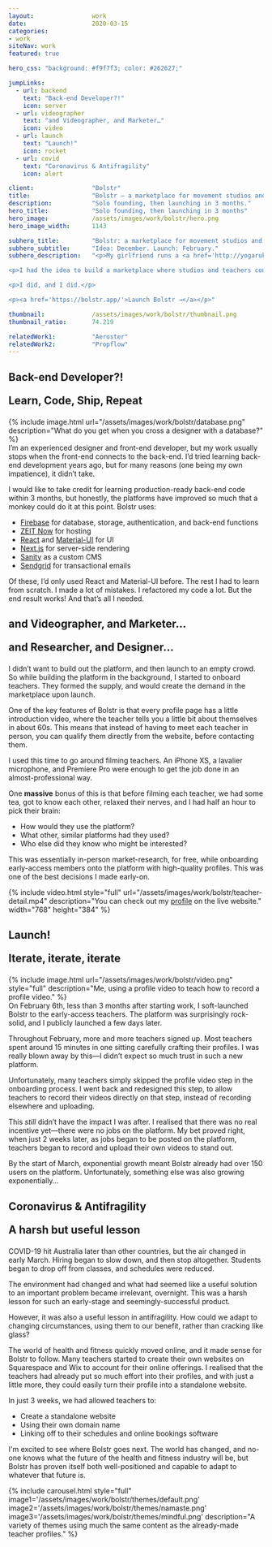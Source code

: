 ```yaml
---
layout:                work
date:                  2020-03-15
categories:    
- work
siteNav: work
featured: true

hero_css: "background: #f9f7f3; color: #262627;"

jumpLinks:
  - url: backend
    text: "Back-end Developer?!"
    icon: server
  - url: videographer
    text: "and Videographer, and Marketer…"
    icon: video
  - url: launch
    text: "Launch!"
    icon: rocket
  - url: covid
    text: "Coronavirus & Antifragility"
    icon: alert

client:                "Bolstr"
title:                 "Bolstr — a marketplace for movement studios and teachers"
description:           "Solo founding, then launching in 3 months."
hero_title:            "Solo founding, then launching in 3 months"
hero_image:            /assets/images/work/bolstr/hero.png
hero_image_width:      1143

subhero_title:         "Bolstr: a marketplace for movement studios and teachers"
subhero_subtitle:      "Idea: December. Launch: February."
subhero_description:   "<p>My girlfriend runs a <a href='http://yogaruka.com/'>movement studio</a> here in Sydney. I teach a couple of classes a week. Over the years I’ve got to meet lots of teachers and studio owners, and noticed that it was surprisingly hard for the right studio to find the right teacher.</p>

<p>I had the idea to build a marketplace where studios and teachers could each have profiles, message each other within the platform, and organise work. I gave myself 3 months to build a basic functioning app to determine whether I could find Product-Market Fit.</p>

<p>I did, and I did.</p>

<p><a href='https://bolstr.app/'>Launch Bolstr →</a></p>"

thumbnail:             /assets/images/work/bolstr/thumbnail.png
thumbnail_ratio:       74.219

relatedWork1:          "Aeroster"
relatedWork2:          "Propflow"
---
```


<section class="Page-section" id="backend">
	<h2 class="m-bottom--lg">
		<p>Back-end Developer?!</p>
		<p class="font-serif color-muted">Learn, Code, Ship, Repeat</p>
	</h2>

<div class="grid">
<div class="grid-item when-lg-6 m-top--sm when-lg-m-top--0">
  {% include image.html url="/assets/images/work/bolstr/database.png" description="What do you get when you cross a designer with a database?" %}
</div>
<div class="grid-item when-lg-6" markdown="1">
I’m an experienced designer and front-end developer, but my work usually stops when the front-end connects to the back-end. I’d tried learning back-end development years ago, but for many reasons (one being my own impatience), it didn’t take.

I would like to take credit for learning production-ready back-end code within 3 months, but honestly, the platforms have improved so much that a monkey could do it at this point. Bolstr uses:

- [Firebase](https://firebase.google.com/) for database, storage, authentication, and back-end functions
- [ZEIT Now](https://zeit.co/) for hosting
- [React](https://reactjs.org/) and [Material-UI](https://material-ui.com/) for UI
- [Next.js](https://nextjs.org/) for server-side rendering
- [Sanity](https://www.sanity.io/) as a custom CMS
- [Sendgrid](https://sendgrid.com/) for transactional emails

Of these, I’d only used React and Material-UI before. The rest I had to learn from scratch. I made a lot of mistakes. I refactored my code a lot. But the end result works! And that’s all I needed.
</div>
</div>
</section>



<section class="Page-section" id="videographer">
	<h2 class="m-bottom--lg">
		<p>and Videographer, and Marketer…</p>
		<p class="font-serif color-muted">and Researcher, and Designer…</p>
	</h2>
	
<div class="grid m-top--sm when-lg-m-top--xl">
<div class="grid-item when-lg-6" markdown="1">
I didn’t want to build out the platform, and then launch to an empty crowd. So while building the platform in the background, I started to onboard teachers. They formed the supply, and would create the demand in the marketplace upon launch.

One of the key features of Bolstr is that every profile page has a little introduction video, where the teacher tells you a little bit about themselves in about 60s. This means that instead of having to meet each teacher in person, you can qualify them directly from the website, before contacting them.

I used this time to go around filming teachers. An iPhone XS, a lavalier microphone, and Premiere Pro were enough to get the job done in an almost-professional way. 

One **massive** bonus of this is that before filming each teacher, we had some tea, got to know each other, relaxed their nerves, and I had half an hour to pick their brain:

- How would they use the platform?
- What other, similar platforms had they used?
- Who else did they know who might be interested?

This was essentially in-person market-research, for free, while onboarding early-access members onto the platform with high-quality profiles. This was one of the best decisions I made early-on.
</div>
<div class="grid-item when-lg-6 m-top--lg when-lg-m-top--0">
  {% include video.html style="full" url="/assets/images/work/bolstr/teacher-detail.mp4" description="You can check out my <a href='http://bolstr.app/teachers/morgan'>profile</a> on the live website." width="768" height="384" %}
</div>
</div>
</section>



<section class="Page-section" id="launch">
	<h2 class="m-bottom--lg">
		<p>Launch!</p>
		<p class="font-serif color-muted">Iterate, iterate, iterate</p>
	</h2>
<div class="grid">
<div class="grid-item when-lg-6 m-top--lg when-lg-m-top--0">
  {% include image.html url="/assets/images/work/bolstr/video.png" style="full" description="Me, using a profile video to teach how to record a profile video." %}
</div>
<div class="grid-item when-lg-6" markdown="1">
On February 6th, less than 3 months after starting work, I soft-launched Bolstr to the early-access teachers. The platform was surprisingly rock-solid, and I publicly launched a few days later.

Throughout February, more and more teachers signed up. Most teachers spent around 15 minutes in one sitting carefully crafting their profiles. I was really blown away by this—I didn’t expect so much trust in such a new platform. 

Unfortunately, many teachers simply skipped the profile video step in the onboarding process. I went back and redesigned this step, to allow teachers to record their videos directly on that step, instead of recording elsewhere and uploading.

This *still* didn’t have the impact I was after. I realised that there was no real incentive yet—there were no jobs on the platform. My bet proved right, when just 2 weeks later, as jobs began to be posted on the platform, teachers began to record and upload their own videos to stand out.

By the start of March, exponential growth meant Bolstr already had over 150 users on the platform. Unfortunately, something else was also growing exponentially…
</div>
</div>
</section>



<section class="Page-section" id="covid">
	<h2 class="m-bottom--lg">
		<p>Coronavirus & Antifragility</p>
		<p class="font-serif color-muted">A harsh but useful lesson</p>
	</h2>

<div class="grid">
<div class="grid-item when-lg-6" markdown="1">
COVID-19 hit Australia later than other countries, but the air changed in early March. Hiring began to slow down, and then stop altogether. Students began to drop off from classes, and schedules were reduced. 

The environment had changed and what had seemed like a useful solution to an important problem became irrelevant, overnight. This was a harsh lesson for such an early-stage and seemingly-successful product. 

However, it was also a useful lesson in antifragility. How could we adapt to changing circumstances, using them to our benefit, rather than cracking like glass?

The world of health and fitness quickly moved online, and it made sense for Bolstr to follow. Many teachers started to create their own websites on Squarespace and Wix to account for their online offerings. I realised that the teachers had already put so much effort into their profiles, and with just a little more, they could easily turn their profile into a standalone website.

In just 3 weeks, we had allowed teachers to:

- Create a standalone website
- Using their own domain name
- Linking off to their schedules and online bookings software

I'm excited to see where Bolstr goes next. The world has changed, and no-one knows what the future of the health and fitness industry will be, but Bolstr has proven itself both well-positioned and capable to adapt to whatever that future is.
</div>
<div class="grid-item when-lg-6 m-top--lg when-lg-m-top--0">
  {% include carousel.html style="full" image1='/assets/images/work/bolstr/themes/default.png' image2='/assets/images/work/bolstr/themes/namaste.png' image3='/assets/images/work/bolstr/themes/mindful.png' description="A variety of themes using much the same content as the already-made teacher profiles." %}
</div>
</div>
</section>